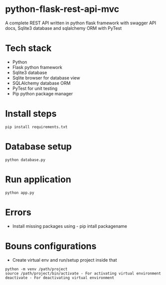 # python-flask-rest-api-mvc

A complete REST API written in python flask framework with swagger API docs, Sqlite3 database and sqlalchemy ORM with PyTest

# Tech stack
- Python
- Flask python framework
- Sqlite3 database
- Sqlite browser for database view
- SQLAlchemy database ORM
- PyTest for unit testing
- Pip python package manager

# Install steps
```
pip install requirements.txt

```

# Database setup
```
python database.py

```

# Run application
```
python app.py

```
# Errors
- Install missing packages using - pip intall packagename

# Bouns configurations
- Create virtual env and run/setup project inside that
```
python -m venv /path/project
source /path/project/bin/activate - For activating virtual environment
deactivate - For deactivating virtual environment

```

